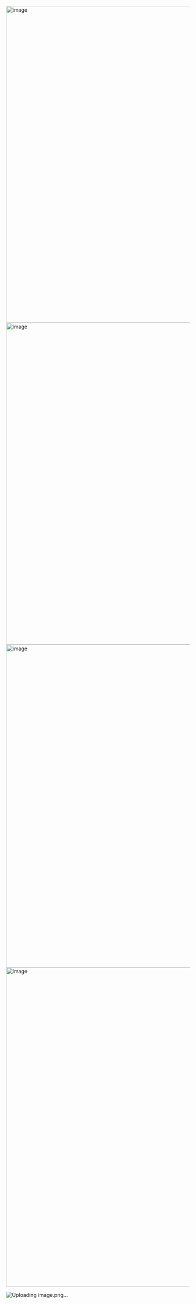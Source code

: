 <img width="1919" height="866" alt="image" src="https://github.com/user-attachments/assets/99ff23c4-a43b-4d1f-a65d-5608dc19c762" />

<img width="1919" height="880" alt="image" src="https://github.com/user-attachments/assets/dcdc1df2-dae8-46a9-87c8-6cccac5f8449" />

<img width="1919" height="882" alt="image" src="https://github.com/user-attachments/assets/9001e97f-07ce-4a08-b154-3173bda45420" />

<img width="1917" height="873" alt="image" src="https://github.com/user-attachments/assets/f0c07475-63cc-4d91-b7a8-558fe055de7d" />

![Uploading image.png…]()




